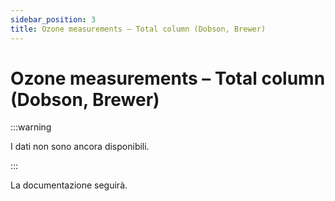 ```yaml
---
sidebar_position: 3
title: Ozone measurements – Total column (Dobson, Brewer)
---
```


<!-- @NOSPELL@ -->

# Ozone measurements – Total column (Dobson, Brewer)

:::warning

I dati non sono ancora disponibili.

:::

La documentazione seguirà.
